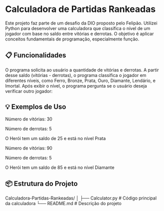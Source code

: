 # Calculadora de Partidas Rankeadas
Este projeto faz parte de um desafio da DIO proposto pelo Felipão. Utilizei Python para desenvolver uma calculadora que classifica o nível de um jogador com base no saldo entre vitórias e derrotas. O objetivo é aplicar conceitos fundamentais de programação, especialmente função.

## 📋 Funcionalidades
O programa solicita ao usuário a quantidade de vitórias e derrotas.
A partir desse saldo (vitórias - derrotas), o programa classifica o jogador em diferentes níveis, como Ferro, Bronze, Prata, Ouro, Diamante, Lendário, e Imortal.
Após exibir o nível, o programa pergunta se o usuário deseja verificar outro jogador:

## 💡 Exemplos de Uso
Número de vitórias: 30

Número de derrotas: 5

O Herói tem um saldo de 25 e está no nível Prata


Número de vitórias: 90

Número de derrotas: 5

O Herói tem um saldo de 85 e está no nível Diamante 

## 📦 Estrutura do Projeto
Calculadora-Partidas-Rankeadas/
│
├── Calculator.py     # Código principal da calculadora
└── README.md         # Descrição do projeto

